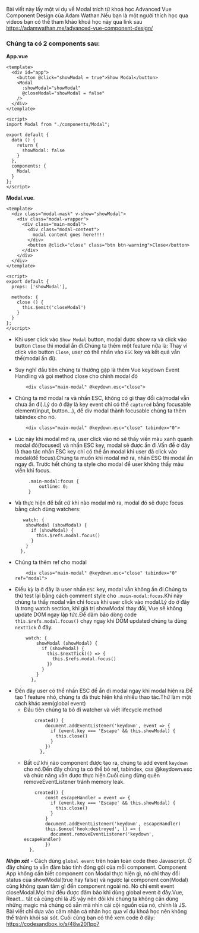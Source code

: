 Bài viết này lấy một ví dụ về Modal trích từ khoá học Advanced Vue Component Design của Adam Wathan.Nếu bạn là một người thích học qua videos bạn có thể tham khảo khoá học này qua link sau https://adamwathan.me/advanced-vue-component-design/

### Chúng ta có 2 components sau:

****App.vue****
```vue
<template>
  <div id="app">
    <button @click="showModal = true">Show Modal</button>
    <Modal 
      :showModal="showModal"
      @closeModal="showModal = false"
    />
  </div>
</template>

<script>
import Modal from "./components/Modal";

export default {
  data () {
    return {
      showModal: false
    }
  },
  components: {
    Modal
  }
};
</script>
```
****Modal.vue****.
```vue
<template>
  <div class="modal-mask" v-show="showModal">
    <div class="modal-wrapper">
      <div class="main-modal">
        <div class="modal-content">
          modal content goes here!!!!
        </div>
        <button @click="close" class="btn btn-warning">Close</button>
      </div>
    </div>
  </div>
</template>

<script>
export default {
  props: ['showModal'],

  methods: {
    close () {
      this.$emit('closeModal')
    }
  }
};
</script>
```
- Khi user click vào `Show Modal` button, modal được show ra và click vào button `Close` thì modal ẩn đi.Chúng ta thêm một feature nữa là: Thay vì click vào button `Close`, user có thể nhấn vào `ESC` key và kết quả vẫn thế(modal ẩn đi).

- Suy nghĩ đầu tiên chúng ta thường gặp là thêm Vue keydown Event Handling và gọi method close cho chính modal đó
    ```vue
        <div class="main-modal" @keydown.esc="close">
    ```
- Chúng ta mở modal ra và nhấn ESC, không có gì thay đổi cả(modal vẫn chưa ẩn đi).Lý do ở đây là key event chỉ có thể ```captured``` bằng focusable element(input, button...), để div modal thành focusable chúng ta thêm tabindex cho nó.
    ```vue
        <div class="main-modal" @keydown.esc="close" tabindex="0">
    ```
- Lúc này khi modal mở ra, user click vào nó sẽ thấy viền màu xanh quanh modal đó(focused) và nhấn ESC key, modal sẽ được ẩn đi.Vấn đề ở đây là thao tác nhấn ESC key chỉ có thể ẩn modal khi user đã click vào modal(để focus).Chúng ta muốn khi modal mở ra, nhấn ESC thì modal ẩn ngay đi.
Trước hết chúng ta style cho modal để user không thấy màu viền khi focus.
   ```
        .main-modal:focus {
            outline: 0;
        }
   ```
- Và thực hiện để bất cứ khi nào modal mở ra, modal đó sẽ được focus bằng cách dùng watchers:
    ```vue
       watch: {
        showModal (showModal) {
          if (showModal) {
            this.$refs.modal.focus()
          }
        }
      }, 
    ```
- Chúng ta thêm ref cho modal
    ```
        <div class="main-modal" @keydown.esc="close" tabindex="0" ref="modal">
    ```
* Điều kỳ lạ ở đây là user nhấn `ESC` key, modal vẫn không ẩn đi.Chúng ta thử test lại bằng cách comment style cho `.main-modal:focus`.Khi này chúng ta thấy modal vẫn chỉ focus khi user click vào modal.Lý do ở đây là trong watch section, khi giá trị showModal thay đổi, Vue sẽ không update DOM ngay lập tức.Để đảm bảo dòng code `
this.$refs.modal.focus()` chạy ngay khi DOM updated chúng ta dùng `nextTick` ở đây.
    ```vue
        watch: {
            showModal (showModal) {
              if (showModal) {
                this.$nextTick(() => {
                  this.$refs.modal.focus()
                })
              }
            }
          },
    ```
- Đến đây user có thể nhấn ESC để ẩn đi modal ngay khi modal hiện ra.Để tạo 1 feature nhỏ, chúng ta đã thực hiện khá nhiều thao tác.Thử làm một cách khác xem(global event)
  + Đầu tiên chúng ta bỏ đi watcher và viết lifecycle method
    ```vue
        created() {
            document.addEventListener('keydown', event => {
              if (event.key === 'Escape' && this.showModal) {
                this.close()
              }
            })
          },
    ```
  - Bất cứ khi nào component được tạo ra, chúng ta add event ```keydown``` cho nó.Đến đây chúng ta có thể bỏ ref, tabindex, css @keydown.esc và chức năng vẫn được thực hiện.Cuối cùng đừng quên removeEventListener tránh memory leak.
    ```vue
        created() {
            const escapeHandler = event => {
              if (event.key === 'Escape' && this.showModal) {
                this.close()
              }
            }
            document.addEventListener('keydown', escapeHandler)
            this.$once('hook:destroyed', () => {
              document.removeEventListener('keydown', escapeHandler)
            })
      },
    ```
***Nhận xét***
    - Cách dùng `global event` trên hoàn toàn code theo Javascript. Ở đây chúng ta vẫn đảm bảo tính đóng gói của mỗi component. Component App không cần biết component con Modal thực hiện gì, nó chỉ thay đổi status của showModal(true hay false) và ngược lại component con(Modal) cũng không quan tâm gì đến component ngoài nó. Nó chỉ emit event closeModal.Mọi thứ đều được đảm bảo khi dùng global event ở đây.Vue, React... tất cả cũng chỉ là JS vậy nên đôi khi chúng ta không cần dùng những magic mà chúng có sẵn mà nhìn cái cội nguồn của nó, chính là JS.
Bài viết chỉ dựa vào cảm nhận cá nhân học qua ví dụ khoá học nên không thể tránh khỏi sai sót.
Cuối cùng bạn có thể xem code ở đây: https://codesandbox.io/s/48w20l1pp7